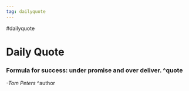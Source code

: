 ```yaml
---
tag: dailyquote
---
```


#dailyquote

# Daily Quote

### Formula for success: under promise and over deliver. ^quote
*-Tom Peters* ^author

